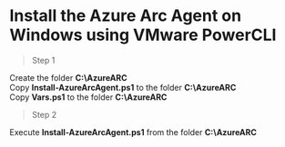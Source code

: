 # Install the Azure Arc Agent on Windows using VMware PowerCLI

> Step 1

Create the folder **C:\AzureARC**<br/>
Copy **Install-AzureArcAgent.ps1** to the folder **C:\AzureARC**<br/>
Copy **Vars.ps1** to the folder **C:\AzureARC**<br/>

> Step 2

Execute  **Install-AzureArcAgent.ps1** from the folder **C:\AzureARC**